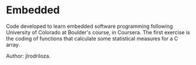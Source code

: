 # Embedded
Code developed to learn embedded software programming following University of Colorado at Boulder's course, in Coursera.
The first exercise is the coding of functions that calculate some statistical measures for a C array.

Author: jlrodriloza.
